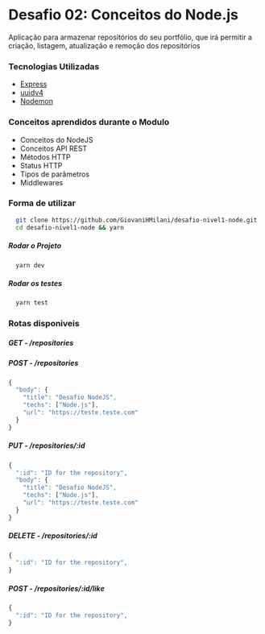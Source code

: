 # Desafio 02: Conceitos do Node.js

Aplicação para armazenar repositórios do seu portfólio, que irá permitir a criação, listagem, atualização e remoção dos repositórios

### Tecnologias Utilizadas

+ [Express](https://expressjs.com/pt-br/) 
+ [uuidv4](https://www.npmjs.com/package/uuidv4)
+ [Nodemon](https://www.npmjs.com/package/nodemon)

### Conceitos aprendidos durante o Modulo

+ Conceitos do NodeJS
+ Conceitos API REST
+ Métodos HTTP
+ Status HTTP
+ Tipos de parâmetros
+ Middlewares

### Forma de utilizar

```sh
  git clone https://github.com/GiovaniHMilani/desafio-nivel1-node.git
  cd desafio-nivel1-node && yarn
```

##### Rodar o Projeto
```sh
  yarn dev
```

##### Rodar os testes

```sh
  yarn test
```

### Rotas disponiveis

##### GET - /repositories
##### POST - /repositories
```js
{
  "body": {
    "title": "Desafio NodeJS",
    "techs": ["Node.js"],
    "url": "https://teste.teste.com" 
  }
}
```
##### PUT - /repositories/:id

```js
{
  ":id": "ID for the repository",
  "body": {
    "title": "Desafio NodeJS",
    "techs": ["Node.js"],
    "url": "https://teste.teste.com" 
  }
}
```
##### DELETE - /repositories/:id
```js
{
  ":id": "ID for the repository",
}
```
##### POST - /repositories/:id/like
```js
{
  ":id": "ID for the repository",
}
```